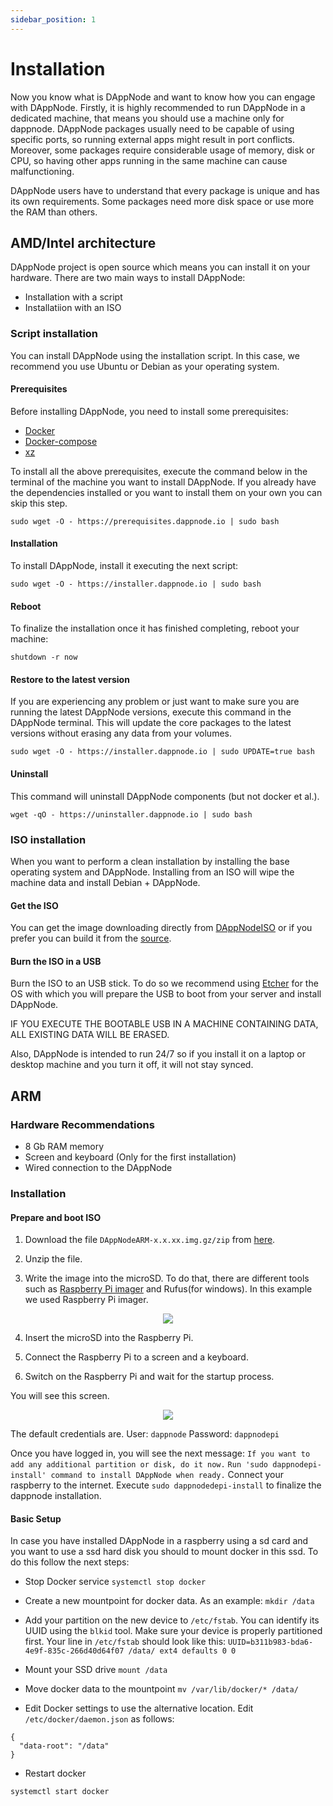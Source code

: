 ```yaml
---
sidebar_position: 1
---
```


# Installation

Now you know what is DAppNode and want to know how you can engage with DAppNode. Firstly, it is highly recommended to run DAppNode in a dedicated machine, that means you should use a machine only for dappnode. DAppNode packages usually need to be capable of using specific ports, so running external apps might result in port conflicts. Moreover, some packages require considerable usage of memory, disk or CPU, so having other apps running in the same machine can cause malfunctioning.

DAppNode users have to understand that every package is unique and has its own requirements. Some packages need more disk space or use more the RAM than others.

## AMD/Intel architecture

DAppNode project is open source which means you can install it on your hardware. There are two main ways to install DAppNode:

- Installation with a script
- Installatiion with an ISO

### Script installation

You can install DAppNode using the installation script. In this case, we recommend you use Ubuntu or Debian as your operating system.

#### Prerequisites

Before installing DAppNode, you need to install some prerequisites:

- [Docker](https://docs.docker.com/install/)
- [Docker-compose](https://docs.docker.com/compose/install/)
- [xz](https://tukaani.org/xz/)

To install all the above prerequisites, execute the command below in the terminal of the machine you want to install DAppNode. If you already have the dependencies installed or you want to install them on your own you can skip this step.

```
sudo wget -O - https://prerequisites.dappnode.io | sudo bash
```

#### Installation

To install DAppNode, install it executing the next script:

```
sudo wget -O - https://installer.dappnode.io | sudo bash
```

#### Reboot

To finalize the installation once it has finished completing, reboot your machine:

```
shutdown -r now
```

#### Restore to the latest version

If you are experiencing any problem or just want to make sure you are running the latest DAppNode versions, execute this command in the DAppNode terminal. This will update the core packages to the latest versions without erasing any data from your volumes.

```
sudo wget -O - https://installer.dappnode.io | sudo UPDATE=true bash
```

#### Uninstall

This command will uninstall DAppNode components (but not docker et al.).

```
wget -qO - https://uninstaller.dappnode.io | sudo bash
```

### ISO installation

When you want to perform a clean installation by installing the base operating system and DAppNode. Installing from an ISO will wipe the machine data and install Debian + DAppNode.

#### Get the ISO

You can get the image downloading directly from [DAppNodeISO](https://iso.dappnode.io/) or if you prefer you can build it from the [source](https://github.com/dappnode/DAppNode#install-dappnode-with-iso).

#### Burn the ISO in a USB

Burn the ISO to an USB stick. To do so we recommend using [Etcher](https://www.balena.io/etcher/) for the OS with which you will prepare the USB to boot from your server and install DAppNode.

IF YOU EXECUTE THE BOOTABLE USB IN A MACHINE CONTAINING DATA, ALL EXISTING DATA WILL BE ERASED.

Also, DAppNode is intended to run 24/7 so if you install it on a laptop or desktop machine and you turn it off, it will not stay synced.

## ARM

### Hardware Recommendations

- 8 Gb RAM memory
- Screen and keyboard (Only for the first installation)
- Wired connection to the DAppNode

### Installation

#### Prepare and boot ISO

1. Download the file `DAppNodeARM-x.x.xx.img.gz/zip` from [here](https://github.com/dappnode/DAppNode/releases/tag/v0.2.39).

2. Unzip the file.

3. Write the image into the microSD. To do that, there are different tools such as [Raspberry Pi imager](https://www.raspberrypi.org/software/) and Rufus(for windows). In this example we used Raspberry Pi imager.

<p align="center">
    <img src="../../../../img/arm_installation_1.png"/>
</p>

4. Insert the microSD into the Raspberry Pi.

5. Connect the Raspberry Pi to a screen and a keyboard.

6. Switch on the Raspberry Pi and wait for the startup process.

You will see this screen.

<p align="center">
    <img src="../../../../img/arm_installation_2.jpeg"/>
</p>

The default credentials are.
User:
`dappnode`
Password:
`dappnodepi`

Once you have logged in, you will see the next message:
`If you want to add any additional partition or disk, do it now.`
`Run 'sudo dappnodepi-install' command to install DAppNode when ready.`
Connect your raspberry to the internet.
Execute `sudo dappnodedepi-install` to finalize the dappnode installation.

#### Basic Setup

In case you have installed DAppNode in a raspberry using a sd card and you want to use a ssd hard disk you should to mount docker in this ssd. To do this follow the next steps:

- Stop Docker service
  `systemctl stop docker`

- Create a new mountpoint for docker data. As an example:
  `mkdir /data`

- Add your partition on the new device to `/etc/fstab`. You can identify its UUID using the `blkid` tool. Make sure your device is properly partitioned first. Your line in `/etc/fstab` should look like this:
  `UUID=b311b983-bda6-4e9f-835c-266d40d64f07 /data/ ext4 defaults 0 0`

- Mount your SSD drive
  `mount /data`

- Move docker data to the mountpoint
  `mv /var/lib/docker/* /data/`

- Edit Docker settings to use the alternative location. Edit `/etc/docker/daemon.json` as follows:

```
{
  "data-root": "/data"
}
```

- Restart docker

`systemctl start docker`
